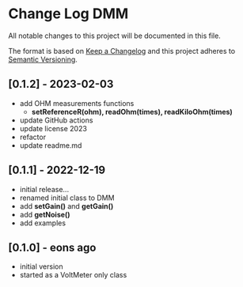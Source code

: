 # Change Log DMM

All notable changes to this project will be documented in this file.

The format is based on [Keep a Changelog](http://keepachangelog.com/)
and this project adheres to [Semantic Versioning](http://semver.org/).


## [0.1.2] - 2023-02-03
- add OHM measurements functions
  - **setReferenceR(ohm), readOhm(times), readKiloOhm(times)**
- update GitHub actions
- update license 2023
- refactor
- update readme.md


## [0.1.1] - 2022-12-19
- initial release...
- renamed initial class to DMM
- add **setGain()** and **getGain()**
- add **getNoise()**
- add examples

## [0.1.0] - eons ago
- initial version
- started as a VoltMeter only class



